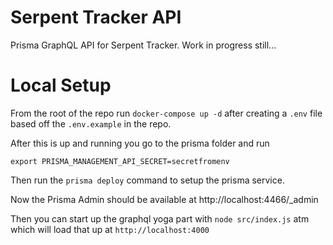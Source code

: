 # Serpent Tracker API
Prisma GraphQL API for Serpent Tracker.  Work in progress still...

# Local Setup
From the root of the repo run `docker-compose up -d` after creating a `.env` file based off the `.env.example` in the repo.

After this is up and running you go to the prisma folder and run

`export PRISMA_MANAGEMENT_API_SECRET=secretfromenv`

Then run the `prisma deploy` command to setup the prisma service.

Now the Prisma Admin should be available at http://localhost:4466/_admin

Then you can start up the graphql yoga part with `node src/index.js` atm which will load that up at `http://localhost:4000`
